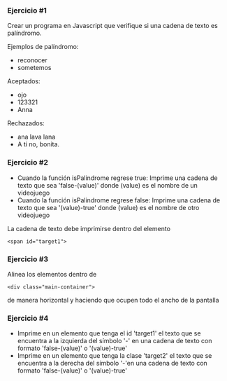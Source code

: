 
### Ejercicio #1 ###

Crear un programa en Javascript que verifique si una cadena de texto es palíndromo.

Ejemplos de palíndromo:
* reconocer
* sometemos

Aceptados:
* ojo
* 123321
* Anna

Rechazados:
* ana lava lana
* A ti no, bonita.


### Ejercicio #2 ###
* Cuando la función isPalindrome regrese true: Imprime una cadena de texto que sea 'false-(value)' donde (value) es el nombre de un videojuego
* Cuando la función isPalindrome regrese false: Imprime una cadena de texto que sea '(value)-true' donde (value) es el nombre de otro videojuego

La cadena de texto debe imprimirse dentro del elemento

```
<span id="target1">
```

### Ejercicio #3 ###
Alinea los elementos dentro de
```
<div class="main-container">
```
de manera horizontal y haciendo que ocupen todo el ancho de la pantalla


### Ejercicio #4 ###
* Imprime en un elemento que tenga el id 'target1' el texto que se encuentra a la izquierda del símbolo '-' en una cadena de texto con formato 'false-(value)' o '(value)-true'
* Imprime en un elemento que tenga la clase 'target2' el texto que se encuentra a la derecha del símbolo '-'en una cadena de texto con formato 'false-(value)' o '(value)-true'